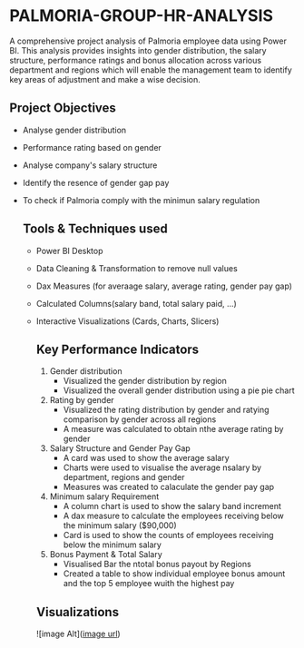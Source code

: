 # PALMORIA-GROUP-HR-ANALYSIS
A comprehensive project analysis of Palmoria employee data using Power BI. This analysis provides insights into gender distribution, the salary structure, performance ratings and bonus allocation across various department and regions which will enable the management team to identify key areas of adjustment and make a wise decision.

## Project Objectives
- Analyse gender distribution
- Performance rating based on gender
- Analyse company's salary structure
- Identify the resence of gender gap pay
- To check if Palmoria comply with the minimun salary regulation

  ## Tools & Techniques used
  - Power BI Desktop
  - Data Cleaning & Transformation to remove null values
  - Dax Measures (for averaage salary, average rating, gender pay gap)
  - Calculated Columns(salary band, total salary paid, ...)
  - Interactive Visualizations (Cards, Charts, Slicers)

     ## Key Performance Indicators
    1. Gender distribution
       - Visualized the gender distribution by region
       - Visualized the overall gender distribution using a pie pie chart
    2. Rating by gender
       - Visualized the rating distribution by gender and ratying comparison by gender across all regions
       - A measure was calculated to obtain nthe average rating by gender
    3. Salary Structure and Gender Pay Gap
       - A card was used to show the average salary
       - Charts were used to visualise the average nsalary by department, regions and gender
       - Measures was created to calaculate the gender pay gap
    4. Minimum salary Requirement
       - A column chart is used to show the salary band increment
       - A dax measure to calculate the employees receiving below the minimum salary ($90,000)
       - Card is used to show the counts of employees receiving below the minimum salary
    5. Bonus Payment & Total Salary
       - Visualised Bar the ntotal bonus payout by Regions
       - Created a table to show individual employee bonus amount and the top 5 employee wuith the highest pay
      
      ## Visualizations

    ![image Alt]([image url](https://github.com/OyinOyin/PALMORIA-GROUP-HR-ANALYSIS/blob/0f4a822d12a97dce6806a77778d2e3a35b4eb8cd/Palmoria%20Dashboard%201.png))
    
    
    
  
          
    

